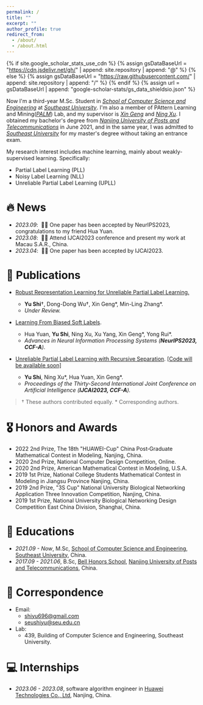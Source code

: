 ```yaml
---
permalink: /
title: ""
excerpt: ""
author_profile: true
redirect_from: 
  - /about/
  - /about.html
---
```


{% if site.google_scholar_stats_use_cdn %}
{% assign gsDataBaseUrl = "https://cdn.jsdelivr.net/gh/" | append: site.repository | append: "@" %}
{% else %}
{% assign gsDataBaseUrl = "https://raw.githubusercontent.com/" | append: site.repository | append: "/" %}
{% endif %}
{% assign url = gsDataBaseUrl | append: "google-scholar-stats/gs_data_shieldsio.json" %}

<span class='anchor' id='about-me'></span>

Now I'm a third-year M.Sc. Student in [*School of Computer Science and Engineering*](https://cse.seu.edu.cn/) at [*Southeast University*](http://www.seu.edu.cn/).
I'm also a member of PAttern Learning and Mining([*PALM*](http://palm.seu.edu.cn/)) Lab, and my supervisor is [*Xin Geng*](http://palm.seu.edu.cn/xgeng/) and [*Ning Xu*](http://palm.seu.edu.cn/xuning/).
I obtained my bachelor's degree from [*Nanjing University of Posts and Telecommunications*](http://www.njupt.edu.cn/) in June 2021, and in the same year, I was admitted to [*Southeast University*](http://www.seu.edu.cn/) for my master's degree without taking an entrance exam.

My research interest includes machine learning, mainly about weakly-supervised learning. Specifically:
- Partial Label Learning (PLL)
- Noisy Label Learning (NLL)
- Unreliable Partial Label Learning (UPLL)


# 🔥 News
- *2023.09*: &nbsp;🎉🎉 One paper has been accepted by NeurIPS2023, congratulations to my friend Hua Yuan.
- *2023.08*: &nbsp;🎉🎉 Attend IJCAI2023 conference and present my work at Macau S.A.R., China.
- *2023.04*: &nbsp;🎉🎉 One paper has been accepted by IJCAI2023.

# 📝 Publications 

- [Robust Representation Learning for Unreliable Partial Label Learning.](https://arxiv.org/pdf/2308.16718.pdf)
  - **Yu Shi**$\dagger$, Dong-Dong Wu$\dagger$, Xin Geng\*, Min-Ling Zhang\*.
  - *Under Review.*

- [Learning From Biased Soft Labels](https://arxiv.org/pdf/2302.08155).
  - Hua Yuan, **Yu Shi**, Ning Xu, Xu Yang, Xin Geng\*, Yong Rui\*.
  - *Advances in Neural Information Processing Systems (**NeurIPS2023, CCF-A**).*

- [Unreliable Partial Label Learning with Recursive Separation](https://www.ijcai.org/proceedings/2023/0468.pdf). [[Code will be available soon]](#)
  - **Yu Shi**, Ning Xu\*, Hua Yuan, Xin Geng\*.
  - *Proceedings of the Thirty-Second International Joint Conference on Artificial Intelligence (**IJCAI2023, CCF-A**).*
 
> $\dagger$ These authors contributed equally.
> \* Corresponding authors.

# 🎖 Honors and Awards
- 2022 2nd Prize, The 18th "HUAWEI-Cup" China Post‑Graduate Mathematical Contest in Modeling, Nanjing, China.
- 2020 2nd Prize, National Computer Design Competition, Online.
- 2020 2nd Prize, American Mathematical Contest in Modeling, U.S.A.
- 2019 1st Prize, National College Students Mathematical Contest in Modeling in Jiangsu Province Nanjing, China.
- 2019 2nd Prize, "3S Cup" National University Biological Networking Application Three Innovation Competition, Nanjing, China.
- 2019 1st Prize, National University Biological Networking Design Competition East China Division, Shanghai, China. 

# 📖 Educations
- *2021.09 - Now*, M.Sc, [School of Computer Science and Engineering](https://cse.seu.edu.cn/), [Southeast University](http://www.seu.edu.cn/), China.
- *2017.09 - 2021.06*, B.Sc, [Bell Honors School](https://bhs.njupt.edu.cn/), [Nanjing University of Posts and Telecommunications](http://www.njupt.edu.cn/), China. 

# 💬 Correspondence
- Email:
  - [shiyu696@gmail.com](mailto:shiyu696@gmail.com)
  - [seushiyu@seu.edu.cn](mailto:seushiyu@seu.edu.cn)
- Lab:
  - 439, Building of Computer Science and Engineering, Southeast University.

# 💻 Internships
- *2023.06 - 2023.08*, software algorithm engineer in [Huawei Technologies Co., Ltd](https://www.huawei.com/), Nanjing, China.
